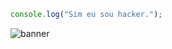 ```js
console.log("Sim eu sou hacker.");
```
![banner](https://github.com/jpmarquesss/joaopedromarques/banner.png)
